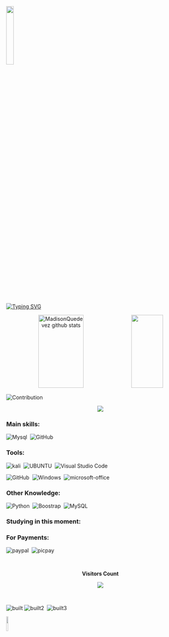 <div id="ladoalado"><img width=20% src="https://www.bing.com/th/id/OGC.21116158daaeb1459b4ec0758505e1ad?pid=1.7&rurl=http%3a%2f%2fi.imgur.com%2fMvMxQ1a.gif&ehk=HMomWORtsNV5HUW%2bMQwuljytqvw2m0Jx5jK06TtA%2fcs%3d"/></div>
 
[![Typing SVG](https://readme-typing-svg.herokuapp.com/?color=D42E05&size=35&center=true&vCenter=true&width=1000&lines=Oi,+meu+nome+é+Madison+Quedevez+;Estudo+Ciências+de+Dados+na+FLAI-AI...;++Faço+dashboards+no+PowerBi+e+Análise+de+dados...;Amo+o+que+faço+e+adoro+novos+desafios...;...+;I'm+from+Brasil;I+study+Data+Science+and+Machine+Learning+;Business+Intelligence+at+FLAI-AI;Be+Welcome+in+my,git!:%29)](https://git.io/typing-svg)

<div align="center">  
  <img width="49%" height="195px" src="https://github-readme-stats.vercel.app/api?username=MadisonQuedevez&show_icons=true&count_private=true&hide_border=true&title_color=00bfbf&icon_color=00bfbf&text_color=c9d1d9&bg_color=0d1117" alt="MadisonQuedevez github stats" /> 
  <img width="41%" height="195px" src="https://github-readme-stats.vercel.app/api/top-langs/?username=MadisonQuedevez&layout=compact&hide_border=true&title_color=00bfbf&text_color=00bfbf&bg_color=0d1117" />
</div>

![Contribution](https://activity-graph.herokuapp.com/graph?username=MadisonQuedevez&theme=gotham&hide_border=true&area=true)

<p align="center">
  <img src="https://github-profile-trophy.vercel.app/?username=MadisonQuedevez&theme=dracula&row=2&no-bg=true&column=3&margin-w=15&margin-h=15" />
</p>
 
### Main skills:
![Mysql](https://img.shields.io/badge/MySQL-00000F?style=for-the-badge&logo=mysql&logoColor=white)&nbsp;
![GitHub](https://img.shields.io/badge/GitHub-100000?style=for-the-badge&logo=github&logoColor=white)&nbsp;

### Tools:
![kali](https://img.shields.io/badge/Kali_Linux-557C94?style=for-the-badge&logo=kali-linux&logoColor=white)&nbsp;
![UBUNTU](https://img.shields.io/badge/Windows-0078D6?style=for-the-badge&logo=windows&logoColor=white)&nbsp;
![Visual Studio Code](https://img.shields.io/badge/-Visual%20Studio%20Code-0D1117?style=for-the-badge&logo=visual-studio-code&logoColor=007ACC&labelColor=0D1117)&nbsp;
<!-- ![Git](https://img.shields.io/badge/-Git-0D1117?style=for-the-badge&logo=git&labelColor=0D1117)&nbsp; -->
![GitHub](https://img.shields.io/badge/-GitHub-0D1117?style=for-the-badge&logo=github&labelColor=0D1117)&nbsp;
![Windows](https://img.shields.io/badge/-Windows-0D1117?style=for-the-badge&logo=windows&labelColor=0D1117)&nbsp;
![microsoft-office](https://img.shields.io/badge/-microsoft_office-0D1117?style=for-the-badge&logo=microsoft-office&labelColor=0D1117)&nbsp;

### Other Knowledge:
![Python](https://img.shields.io/badge/-python-0D1117?style=for-the-badge&logo=python&logoColor=1572B6&labelColor=0D1117)&nbsp;
![Boostrap](https://img.shields.io/badge/-boostrap-0D1117?style=for-the-badge&logo=bootstrap&labelColor=0D1117)&nbsp;
![MySQL](https://img.shields.io/badge/-mysql-0D1117?style=for-the-badge&logo=mysql&labelColor=0D1117)&nbsp;
  
### Studying in this moment:


 
### For Payments:
![paypal](https://img.shields.io/badge/PayPal-00457C?style=for-the-badge&logo=paypal&logoColor=white)&nbsp;
![picpay](https://img.shields.io/badge/picpay-21C25E?style=for-the-badge&logo=picpay&logoColor=white)&nbsp;

 <div align="center">
<br><p align="centre"><b>Visitors Count</b></p>  
<p align="center"><img align="center" src="https://profile-counter.glitch.me/{MadisonQuedevez}/count.svg" /></p> 
<br></div>

![built](http://ForTheBadge.com/images/badges/built-with-love.svg)&nbsp;![built2](http://ForTheBadge.com/images/badges/built-with-science.svg)&nbsp;
![built3](https://img.shields.io/badge/Ask%20me-anything-1abc9c.svg)&nbsp;
  
<img width=10% src="https://www.c-sharpcorner.com/article/how-to-developer-a-robotic-process-automation-rpa-in-c-sharp-language/Images/unnamed.gif"/>

